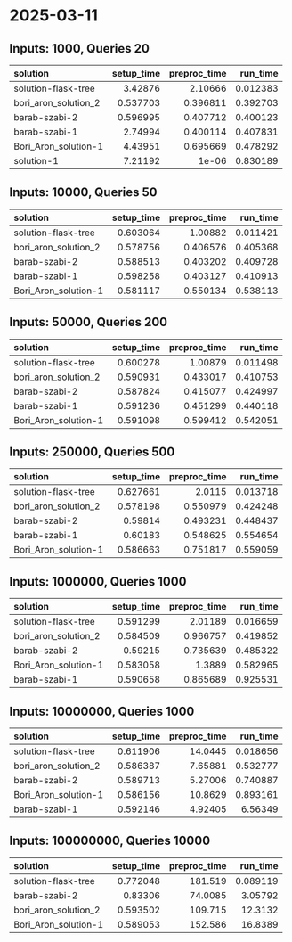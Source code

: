 # 2025-03-11

## Inputs: 1000, Queries 20

| solution             |   setup_time |   preproc_time |   run_time |
|:---------------------|-------------:|---------------:|-----------:|
| solution-flask-tree  |     3.42876  |       2.10666  |   0.012383 |
| bori_aron_solution_2 |     0.537703 |       0.396811 |   0.392703 |
| barab-szabi-2        |     0.596995 |       0.407712 |   0.400123 |
| barab-szabi-1        |     2.74994  |       0.400114 |   0.407831 |
| Bori_Aron_solution-1 |     4.43951  |       0.695669 |   0.478292 |
| solution-1           |     7.21192  |       1e-06    |   0.830189 |

## Inputs: 10000, Queries 50

| solution             |   setup_time |   preproc_time |   run_time |
|:---------------------|-------------:|---------------:|-----------:|
| solution-flask-tree  |     0.603064 |       1.00882  |   0.011421 |
| bori_aron_solution_2 |     0.578756 |       0.406576 |   0.405368 |
| barab-szabi-2        |     0.588513 |       0.403202 |   0.409728 |
| barab-szabi-1        |     0.598258 |       0.403127 |   0.410913 |
| Bori_Aron_solution-1 |     0.581117 |       0.550134 |   0.538113 |

## Inputs: 50000, Queries 200

| solution             |   setup_time |   preproc_time |   run_time |
|:---------------------|-------------:|---------------:|-----------:|
| solution-flask-tree  |     0.600278 |       1.00879  |   0.011498 |
| bori_aron_solution_2 |     0.590931 |       0.433017 |   0.410753 |
| barab-szabi-2        |     0.587824 |       0.415077 |   0.424997 |
| barab-szabi-1        |     0.591236 |       0.451299 |   0.440118 |
| Bori_Aron_solution-1 |     0.591098 |       0.599412 |   0.542051 |

## Inputs: 250000, Queries 500

| solution             |   setup_time |   preproc_time |   run_time |
|:---------------------|-------------:|---------------:|-----------:|
| solution-flask-tree  |     0.627661 |       2.0115   |   0.013718 |
| bori_aron_solution_2 |     0.578198 |       0.550979 |   0.424248 |
| barab-szabi-2        |     0.59814  |       0.493231 |   0.448437 |
| barab-szabi-1        |     0.60183  |       0.548625 |   0.554654 |
| Bori_Aron_solution-1 |     0.586663 |       0.751817 |   0.559059 |

## Inputs: 1000000, Queries 1000

| solution             |   setup_time |   preproc_time |   run_time |
|:---------------------|-------------:|---------------:|-----------:|
| solution-flask-tree  |     0.591299 |       2.01189  |   0.016659 |
| bori_aron_solution_2 |     0.584509 |       0.966757 |   0.419852 |
| barab-szabi-2        |     0.59215  |       0.735639 |   0.485322 |
| Bori_Aron_solution-1 |     0.583058 |       1.3889   |   0.582965 |
| barab-szabi-1        |     0.590658 |       0.865689 |   0.925531 |

## Inputs: 10000000, Queries 1000

| solution             |   setup_time |   preproc_time |   run_time |
|:---------------------|-------------:|---------------:|-----------:|
| solution-flask-tree  |     0.611906 |       14.0445  |   0.018656 |
| bori_aron_solution_2 |     0.586387 |        7.65881 |   0.532777 |
| barab-szabi-2        |     0.589713 |        5.27006 |   0.740887 |
| Bori_Aron_solution-1 |     0.586156 |       10.8629  |   0.893161 |
| barab-szabi-1        |     0.592146 |        4.92405 |   6.56349  |

## Inputs: 100000000, Queries 10000

| solution             |   setup_time |   preproc_time |   run_time |
|:---------------------|-------------:|---------------:|-----------:|
| solution-flask-tree  |     0.772048 |       181.519  |   0.089119 |
| barab-szabi-2        |     0.83306  |        74.0085 |   3.05792  |
| bori_aron_solution_2 |     0.593502 |       109.715  |  12.3132   |
| Bori_Aron_solution-1 |     0.589053 |       152.586  |  16.8389   |